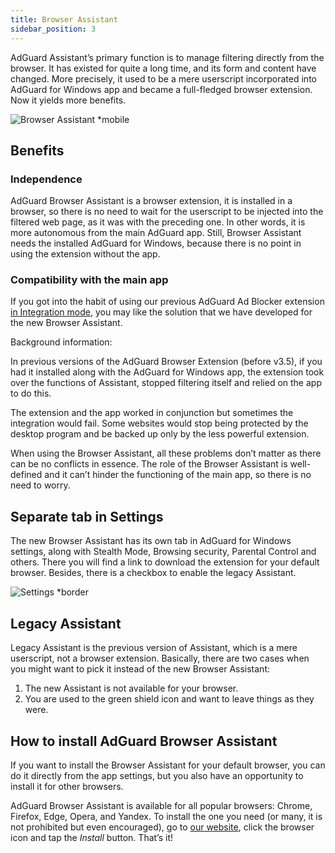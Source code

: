 ```yaml
---
title: Browser Assistant
sidebar_position: 3
---
```


AdGuard Assistant’s primary function is to manage filtering directly from the browser. It has existed for quite a long time, and its form and content have changed. More precisely, it used to be a mere userscript incorporated into AdGuard for Windows app and became a full-fledged browser extension. Now it yields more benefits.

![Browser Assistant *mobile](https://cdn.adtidy.org/content/kb/ad_blocker/windows/browser-assistant/assistant-menu.png)

## Benefits

### Independence

AdGuard Browser Assistant is a browser extension, it is installed in a browser, so there is no need to wait for the userscript to be injected into the filtered web page, as it was with the preceding one. In other words, it is more autonomous from the main AdGuard app. Still, Browser Assistant needs the installed AdGuard for Windows, because there is no point in using the extension without the app.

### Compatibility with the main app

If you got into the habit of using our previous AdGuard Ad Blocker extension [in Integration mode](/adguard-browser-extension/integration-mode), you may like the solution that we have developed for the new Browser Assistant.

Background information:

In previous versions of the AdGuard Browser Extension (before v3.5), if you had it installed along with the AdGuard for Windows app, the extension took over the functions of Assistant, stopped filtering itself and relied on the app to do this.

The extension and the app worked in conjunction but sometimes the integration would fail. Some websites would stop being protected by the desktop program and be backed up only by the less powerful extension.

When using the Browser Assistant, all these problems don’t matter as there can be no conflicts in essence. The role of the Browser Assistant is well-defined and it can’t hinder the functioning of the main app, so there is no need to worry.

## Separate tab in Settings

The new Browser Assistant has its own tab in AdGuard for Windows settings, along with Stealth Mode, Browsing security, Parental Control and others. There you will find a link to download the extension for your default browser. Besides, there is a checkbox to enable the legacy Assistant.

![Settings *border](https://cdn.adtidy.org/content/kb/ad_blocker/windows/browser-assistant/browser-assistant.png)

## Legacy Assistant

Legacy Assistant is the previous version of Assistant, which is a mere userscript, not a browser extension.
Basically, there are two cases when you might want to pick it instead of the new Browser Assistant:

1. The new Assistant is not available for your browser.
1. You are used to the green shield icon and want to leave things as they were.

## How to install AdGuard Browser Assistant

If you want to install the Browser Assistant for your default browser, you can do it directly from the app settings, but you also have an opportunity to install it for other browsers.

AdGuard Browser Assistant is available for all popular browsers: Chrome, Firefox, Edge, Opera, and Yandex. To install the one you need (or many, it is not prohibited but even encouraged), go to [our website](https://adguard.com/adguard-assistant/overview.html), click the browser icon and tap the *Install* button. That’s it!

